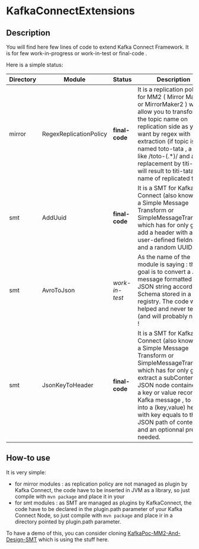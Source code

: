 # KafkaConnectExtensions
## Description
You will find here few lines of code to extend Kafka Connect Framework.
It is for few work-in-progress or work-in-test or final-code .

Here is a simple status:

| Directory | Module | Status | Description |
| ------------ | ------------ | ------------ | ------------ |
| mirror | RegexReplicationPolicy | **final-code** | It is a replication policy for MM2 ( Mirror Maker 2 or MirrorMaker2 ) which allow you to transform the topic name on replication side as you want by regex with extraction (if topic is named toto-tata , a regex like /toto-(.*)/ and a replacement by titi-$1 will result to titi-tata as name of replicated topic). |
| smt |  AddUuid | **final-code** | It is a SMT for Kafka Connect (also known as a Simple Message Transform or SimpleMessageTranform) which has for only goal to add a header with a user-defined fieldname and a random UUID. |
| smt | AvroToJson | *work-in-test* | As the name of the module is saying : the goal is to convert a AVRO message formatted to a JSON string according to Schema stored in a registry. The code was AI helped and never tested (and will probably never) ! |
| smt | JsonKeyToHeader | **final-code** | It is a SMT for Kafka Connect (also known as a Simple Message Transform or SimpleMessageTranform) which has for only goal to extract a subContent of a JSON node contained in a key or value record of Kafka message , to add it into a (key,value) header, with key equals to the JSON path of content, and an optionnal prefix if needed. |

## How-to use
It is very simple:
- for mirror modules : as replication policy are not managed as plugin by Kafka Connect, the code have to be inserted in JVM as a library, so just compile with `mvn package` and place it in your 
- for smt modules : as SMT are managed as plugins by KafkaConnect, the code have to be declared in the plugin.path parameter of your Kafka Connect Node, so just compile with `mvn package` and place ir in a directory pointed by plugin.path parameter.

To have a demo of this, you can consider cloning [KafkaPoc-MM2-And-Design-SMT](https://github.com/handfreezer/KafkaPoc-MM2-And-Design-SMT "KafkaPoc-MM2-And-Design-SMT") which is using the stuff here.
